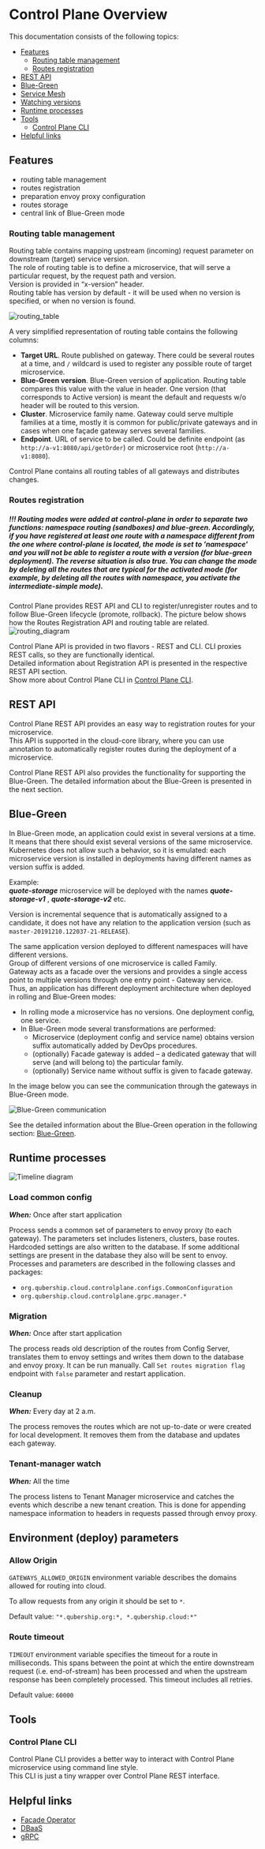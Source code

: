 [//]: ![logo](img/logo.png)
# Control Plane Overview

This documentation consists of the following topics:

* [Features](#features)
    * [Routing table management](#routing-table-management)
    * [Routes registration](#routes-registration)
* [REST API](#rest-api)
* [Blue-Green](#blue-green)
* [Service Mesh](/docs/mesh)
* [Watching versions](/docs/watch.md)
* [Runtime processes](#runtime-processes)
* [Tools](#tools)
    * [Control Plane CLI](#control-plane-cli)
* [Helpful links](#helpful-links)

## Features

* routing table management
* routes registration
* preparation envoy proxy configuration
* routes storage
* central link of Blue-Green mode

### Routing table management

Routing table contains mapping upstream (incoming) request parameter on downstream (target) service version.  
The role of routing table is to define a microservice, that will serve a particular request, by the request path and version.    
Version is provided in “x-version” header.  
Routing table has version by default - it will be used when no version is specified, or when no version is found.

![routing_table](/docs/img/routing_table.png)

A very simplified representation of routing table contains the following columns:
* **Target URL**. Route published on gateway. There could be several routes at a time, and `/` wildcard is used to register any possible route of target microservice.
* **Blue-Green version**. Blue-Green version of application. Routing table compares this value with the value in header.  One version (that corresponds to Active version) is meant the default and requests w/o header will be routed to this version.
* **Cluster**. Microservice family name. Gateway could serve multiple families at a time, mostly it is common for public/private gateways and in cases when one façade gateway serves several families.
* **Endpoint**. URL of service to be called. Could be definite endpoint (as `http://a-v1:8080/api/getOrder`) or microservice root (`http://a-v1:8080`).

Control Plane contains all routing tables of all gateways and distributes changes.

### Routes registration

##### !!! Routing modes were added at control-plane in order to separate two functions: namespace routing (sandboxes) and blue-green. Accordingly, if you have registered at least one route with a namespace different from the one where control-plane is located, the mode is set to 'namespace' and you will not be able to register a route with a version (for blue-green deployment). The reverse situation is also true. You can change the mode by deleting all the routes that are typical for the activated mode (for example, by deleting all the routes with namespace, you activate the intermediate-simple mode).

Control Plane provides REST API and CLI to register/unregister routes and to follow Blue-Green lifecycle (promote, rollback).
The picture below shows how the Routes Registration API and routing table are related.  
![routing_diagram](/docs/img/routing_diagram.png)

Control Plane API is provided in two flavors - REST and CLI. CLI proxies REST calls, so they are functionally identical.     
Detailed information about Registration API is presented in the respective REST API section.  
Show more about Control Plane CLI in [Control Plane CLI](#control-plane-cli).

##  REST API

Control Plane REST API provides an easy way to registration routes for your microservice.  
This API is supported in the cloud-core library, where you can use annotation to automatically register routes during the deployment of a microservice.  

Control Plane REST API  also provides the functionality for supporting the Blue-Green. The detailed information about the Blue-Green is presented in the next section.

##  Blue-Green

In Blue-Green mode, an application could exist in several versions at a time. It means that there should exist several versions of the same microservice.  
Kubernetes does not allow such a behavior, so it is emulated: each microservice version is installed in deployments having different names as version suffix is added.

Example:  
**_quote-storage_** microservice will be deployed with the names **_quote-storage-v1_** , **_quote-storage-v2_** etc.

Version is incremental sequence that is automatically assigned to a candidate, it does not have any relation to the application version (such as `master-20191210.122037-21-RELEASE`).

The same application version deployed to different namespaces will have different versions.  
Group of different versions of one microservice is called Family.  
Gateway acts as a facade over the versions and provides a single access point to multiple versions through one entry point - Gateway service.  
Thus, an application has different deployment architecture when deployed in rolling and Blue-Green modes:
* In rolling mode a microservice has no versions. One deployment config, one service.
* In Blue-Green mode several transformations are performed:
    * Microservice (deployment config and service name) obtains version suffix automatically added by DevOps procedures.
    * (optionally) Facade gateway is added – a dedicated gateway that will serve (and will belong to) the particular family.
    * (optionally) Service name without suffix is given to facade gateway.

In the image below you can see the communication through the gateways in Blue-Green mode.

![Blue-Green communication](/docs/img/bluegreen-arch.png)

See the detailed information about the Blue-Green operation in the following section: [Blue-Green](/docs/bluegreen.md).

## Runtime processes

![Timeline diagram](/docs/img/time-line-diagram.png)

### Load common config

***When:*** Once after start application

Process sends a common set of parameters to envoy proxy (to each gateway). The parameters set includes listeners, clusters, base routes.
Hardcoded settings are also written to the database. If some additional settings are present in the database they also will be sent to envoy.
Processes and parameters are described in the following classes and packages:
* `org.qubership.cloud.controlplane.configs.CommonConfiguration`
* `org.qubership.cloud.controlplane.grpc.manager.*`

### Migration

***When:*** Once after start application

The process reads old description of the routes from Config Server, translates them to envoy settings and writes them down to the database and envoy proxy.
It can be run manually. Call `Set routes migration flag` endpoint with `false` parameter and restart application.

### Cleanup

***When:*** Every day at 2 a.m.

The process removes the routes which are not up-to-date or were created for local development. It removes them from the database and updates each gateway.

### Tenant-manager watch

***When:*** All the time

The process listens to Tenant Manager microservice and catches the events which describe a new tenant creation. This is done for appending namespace information to headers in requests passed through envoy proxy.

## Environment (deploy) parameters

### Allow Origin

`GATEWAYS_ALLOWED_ORIGIN` environment variable describes the domains allowed for routing into cloud.

To allow requests from any origin it should be set to `*`.

Default value: `"*.qubership.org:*, *.qubership.cloud:*"`

### Route timeout

`TIMEOUT` environment variable specifies the timeout for a route in milliseconds. This spans between the point at which the entire downstream request (i.e. end-of-stream) has been processed and when the upstream response has been completely processed. This timeout includes all retries.

Default value: `60000`

##  Tools

### Control Plane CLI

Control Plane CLI provides a better way to interact with Control Plane microservice using command line style.  
This CLI is just a tiny wrapper over Control Plane REST interface.  

## Helpful links
* [Facade Operator](https://github.com/Netcracker/qubership-core-facade-operator)
* [DBaaS](https://github.com/Netcracker/qubership-dbaas)
* [gRPC](https://grpc.io/)